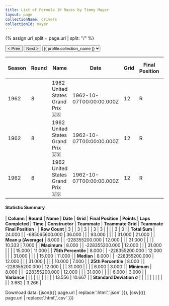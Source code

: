 ```yaml
---
title: List of Formula 1® Races by Timmy Mayer
layout: page
collectionName: drivers
collectionId: mayer
---
```


{% assign url_split = page.url | split: "/" %}
<div id="collection-navigation">
<button onclick="selector.options[selector.selectedIndex-1].value && (window.location = selector.options[selector.selectedIndex-1].value);">&lt; Prev</button>
<button onclick="selector.options[selector.selectedIndex+1].value && (window.location = selector.options[selector.selectedIndex+1].value);">Next &gt;</button>
<select id="selector" onchange="this.options[this.selectedIndex].value && (window.location = this.options[this.selectedIndex].value);">
  {% for collectionId in site.data[page.collectionName].refs %}
    {% if collectionId == page.collectionId %}
      {% assign selected = "selected" %}
    {% else %}
      {% assign selected = "" %}
    {% endif %}
    {% assign profile = site.data[page.collectionName][collectionId].profile %}
    <option value="/f1/{{ page.collectionName }}/{{ collectionId }}/{{ url_split[4] }}" {{ selected }}>{{ profile.collection_name }}</option>
  {% endfor %}
</select>
</div>

| Season | Round | Name | Date | Grid | Final Position | Points | Laps Completed | Time | Constructor | Teammate | Teammate Grid | Teammate Final Position |
|--|--|--|--|--|--|--|--|--|--|--|--|--|
| 1962 | 8 | 1962 United States Grand Prix 🇺🇸 | 1962-10-07T00:00:00.000Z | 12 | R | 0.0 | 31 |   | Cooper-Climax 🇬🇧 | [Bruce McLaren 🇳🇿](/f1/drivers/mclaren) | 6 | 3 |
| 1962 | 8 | 1962 United States Grand Prix 🇺🇸 | 1962-10-07T00:00:00.000Z | 12 | R | 0.0 | 31 |   | Cooper-Climax 🇬🇧 | [Tony Maggs 🇿🇦](/f1/drivers/maggs) | 10 | 7 |
| 1962 | 8 | 1962 United States Grand Prix 🇺🇸 | 1962-10-07T00:00:00.000Z | 12 | R | 0.0 | 31 |   | Cooper-Climax 🇬🇧 | [Hap Sharp 🇺🇸](/f1/drivers/sharp) | 15 | 11 |

#### Statistic Summary

| **Column** | **Round** | **Name** | **Date** | **Grid** | **Final Position** | **Points** | **Laps Completed** | **Time** | **Constructor** | **Teammate** | **Teammate Grid** | **Teammate Final Position** |
| **Row Count** | 3 |  | 3 | 3 |  | 3 | 3 |  |  |  | 3 | 3 |
| **Total Sum** | 24.000 |  | -685065600.000 | 36.000 |  |  | 93.000 |  |  |  | 31.000 | 21.000 |
| **Mean μ (Average)** | 8.000 |  | -228355200.000 | 12.000 |  |  | 31.000 |  |  |  | 10.333 | 7.000 |
| **Maximum** | 8.000 |  | -228355200.000 | 12.000 |  |  | 31.000 |  |  |  | 15.000 | 11.000 |
| **75th Percentile** | 8.000 |  | -228355200.000 | 12.000 |  |  | 31.000 |  |  |  | 15.000 | 11.000 |
| **Median** | 8.000 |  | -228355200.000 | 12.000 |  |  | 31.000 |  |  |  | 10.000 | 7.000 |
| **25th Percentile** | 8.000 |  | -228355200.000 | 12.000 |  |  | 31.000 |  |  |  | 6.000 | 3.000 |
| **Minimum** | 8.000 |  | -228355200.000 | 12.000 |  |  | 31.000 |  |  |  | 6.000 | 3.000 |
| **Variance** |  |  |  |  |  |  |  |  |  |  | 13.556 | 10.667 |
| **Standard Deviation σ** |  |  |  |  |  |  |  |  |  |  | 3.682 | 3.266 |

Download data: [json]({{ page.url | replace:'.html','.json' }}), [csv]({{ page.url | replace:'.html','.csv' }})
